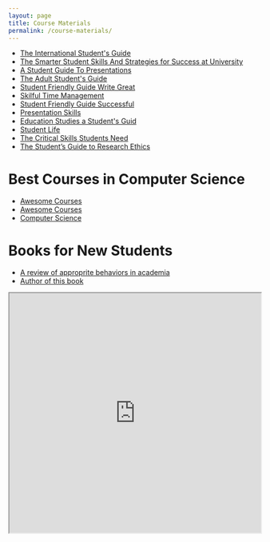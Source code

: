 ```yaml
---
layout: page
title: Course Materials
permalink: /course-materials/
---
```


* [The International Student's Guide](/static_files/materials/Books/10_The_International_Students_Guide.pdf)
* [The Smarter Student Skills And Strategies for Success at University](/static_files/materials/Books/11_The_Smarter_Student_Skills_And_Strategies_for_Success_at_University.pdf)
* [A Student Guide To Presentations](/static_files/materials/Books/12_A_Student_Guide_To_Presentations.pdf)
* [The Adult Student's Guide](/static_files/materials/Books/13The_Adult_Student's_Guide.pdf)
* [Student Friendly Guide Write Great](/static_files/materials/Books/14_Student-Friendly_Guide_Write_Great.pdf)
* [Skilful Time Management](/static_files/materials/Books/15_Skilful_Time_Management.pdf)
* [Student Friendly Guide Successful](/static_files/materials/Books/16Student-Friendly_Guide_Successful.pdf)
* [Presentation Skills](/static_files/materials/Books/18Presentation_Skills.pdf)
* [Education Studies a Student's Guid](/static_files/materials/Books/Education_Studies_A_Student's_Guid.pdf)
* [Student Life](/static_files/materials/Books/StudentLife.pdf)
* [The Critical Skills Students Need](/static_files/materials/Books/The_Critical_Skills_Students_Need.pdf)
* [The Student’s Guide to Research Ethics](/static_files/materials/Books/The_Student’s_Guide_to_Research_Ethics.pdf)


# Best Courses in Computer Science

* [Awesome Courses](https://github.com/prakhar1989/awesome-courses)
* [Awesome Courses](https://github.com/fffaraz/awesome-courses)
* [Computer Science](https://github.com/ossu/computer-science)


# Books for New Students
* [A review of approprite behaviors in academia](http://saneibook.com/%D9%81%D9%88%D8%AA-%D9%88-%D9%81%D9%86-%D8%AF%D8%A7%D9%86%D8%B4%D8%AC%D9%88%D9%8A%D9%8A--%D9%85%D8%B1%D9%88%D8%B1%D9%8A-%D8%A8%D8%B1-%D8%B1%D9%81%D8%AA%D8%A7%D8%B1%D9%87%D8%A7%D9%8A-%D9%85%D9%86%D8%A7%D8%B3%D8%A8-%D8%AF%D8%B1-%D9%85%D8%AD%D9%8A%D8%B7-%D9%87%D8%A7%D9%8A-%D8%AF%D8%A7%D9%86%D8%B4%DA%AF%D8%A7%D9%87%D9%8A_46379)
* [Author of this book](https://www.instagram.com/zharfapsycenter)



<iframe width="100%" height="480px" src="https://rhumbl.com/app/embed/5e3b6a2e0a31150e0a4da13b"></iframe>
<!-- https://rhumbl.com/app/share/5e3b6a2e0a31150e0a4da13b -->